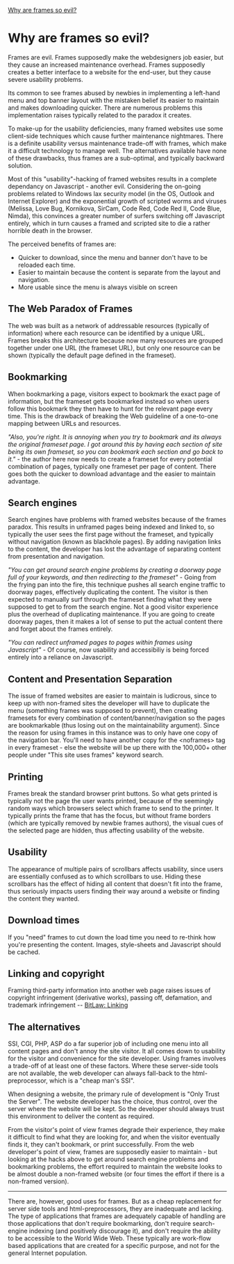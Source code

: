 ﻿[Why are frames so evil?](http://www.html-faq.com/htmlframes/?framesareevil)



# Why are frames so evil?
	

Frames are evil. Frames supposedly make the webdesigners job easier, but they cause an increased maintenance overhead. Frames supposedly creates a better interface to a website for the end-user, but they cause severe usability problems.

Its common to see frames abused by newbies in implementing a left-hand menu and top banner layout with the mistaken belief its easier to maintain and makes downloading quicker. There are numerous problems this implementation raises typically related to the paradox it creates.

To make-up for the usability deficiencies, many framed websites use some client-side techniques which cause further maintenance nightmares. There is a definite usability versus maintenance trade-off with frames, which make it a difficult technology to manage well. The alternatives available have none of these drawbacks, thus frames are a sub-optimal, and typically backward solution.

Most of this "usability"-hacking of framed websites results in a complete dependancy on Javascript - another evil. Considering the on-going problems related to Windows lax security model (in the OS, Outlook and Internet Explorer) and the exponential growth of scripted worms and viruses (Melissa, Love Bug, Kornikova, SirCam, Code Red, Code Red II, Code Blue, Nimda), this convinces a greater number of surfers switching off Javascript entirely, which in turn causes a framed and scripted site to die a rather horrible death in the browser.

The perceived benefits of frames are:

*   Quicker to download, since the menu and banner don't have to be reloaded each time.
*   Easier to maintain because the content is separate from the layout and navigation.
*   More usable since the menu is always visible on screen

## The Web Paradox of Frames

The web was built as a network of addressable resources (typically of information) where each resource can be identified by a unique URL. Frames breaks this architecture because now many resources are grouped together under one URL (the frameset URL), but only one resource can be shown (typically the default page defined in the frameset).

## Bookmarking

When bookmarking a page, visitors expect to bookmark the exact page of information, but the frameset gets bookmarked instead so when users follow this bookmark they then have to hunt for the relevant page every time. This is the drawback of breaking the Web guideline of a one-to-one mapping between URLs and resources.

_"Also, you're right. It is annoying when you try to bookmark and its always the original frameset page. I got around this by having each section of site being its own frameset, so you can bookmark each section and go back to it."_ - the author here now needs to create a frameset for every potential combination of pages, typically one frameset per page of content. There goes both the quicker to download advantage and the easier to maintain advantage.

## Search engines

Search engines have problems with framed websites because of the frames paradox. This results in unframed pages being indexed and linked to, so typically the user sees the first page without the frameset, and typically without navigation (known as blackhole pages). By adding navigation links to the content, the developer has lost the advantage of separating content from presentation and navigation.

_"You can get around search engine problems by creating a doorway page full of your keywords, and then redirecting to the frameset"_ - Going from the frying pan into the fire, this technique pushes all search engine traffic to doorway pages, effectively duplicating the content. The visitor is then expected to manually surf through the frameset finding what they were supposed to get to from the search engine. Not a good visitor experience plus the overhead of duplicating maintenance. If you are going to create doorway pages, then it makes a lot of sense to put the actual content there and forget about the frames entirely.

_"You can redirect unframed pages to pages within frames using Javascript"_ - Of course, now usability and accessibiliy is being forced entirely into a reliance on Javascript.

## Content and Presentation Separation

The issue of framed websites are easier to maintain is ludicrous, since to keep up with non-framed sites the developer will have to duplicate the menu (something frames was supposed to prevent), then creating framesets for every combination of content/banner/navigation so the pages are bookmarkable (thus losing out on the maintainability argument). Since the reason for using frames in this instance was to only have one copy of the navigation bar. You'll need to have another copy for the &lt;noframes&gt; tag in every frameset - else the website will be up there with the 100,000+ other people under "This site uses frames" keyword search.

## Printing

Frames break the standard browser print buttons. So what gets printed is typically not the page the user wants printed, because of the seemingly random ways which browsers select which frame to send to the printer. It typically prints the frame that has the focus, but without frame borders (which are typically removed by newbie frames authors), the visual cues of the selected page are hidden, thus affecting usability of the website.

## Usability

The appearance of multiple pairs of scrollbars affects usability, since users are essentially confused as to which scrollbars to use. Hiding these scrollbars has the effect of hiding all content that doesn't fit into the frame, thus seriously impacts users finding their way around a website or finding the content they wanted.

## Download times

If you "need" frames to cut down the load time you need to re-think how you're presenting the content. Images, style-sheets and Javascript should be cached.

## Linking and copyright

Framing third-party information into another web page raises issues of copyright infringement (derivative works), passing off, defamation, and trademark infringement -- [BitLaw: Linking](http://www.bitlaw.com/internet/linking.html)

## The alternatives

SSI, CGI, PHP, ASP do a far superior job of including one menu into all content pages and don't annoy the site visitor. It all comes down to usability for the visitor and convenience for the site developer. Using frames involves a trade-off of at least one of these factors. Where these server-side tools are not available, the web developer can always fall-back to the html-preprocessor, which is a "cheap man's SSI".

When designing a website, the primary rule of development is "Only Trust the Server". The website developer has the choice, thus control, over the server where the website will be kept. So the developer should always trust this environment to deliver the content as required.

From the visitor's point of view frames degrade their experience, they make it difficult to find what they are looking for, and when the visitor eventually finds it, they can't bookmark, or print successfully. From the web developer's point of view, frames are supposedly easier to maintain - but looking at the hacks above to get around search engine problems and bookmarking problems, the effort required to maintain the website looks to be almost double a non-framed website (or four times the effort if there is a non-framed version).

* * *

There are, however, good uses for frames. But as a cheap replacement for server side tools and html-preprocessors, they are inadequate and lacking. The type of applications that frames are adequately capable of handling are those applications that don't require bookmarking, don't require search-engine indexing (and positively discourage it), and don't require the ability to be accessible to the World Wide Web. These typically are work-flow based applications that are created for a specific purpose, and not for the general Internet population.

